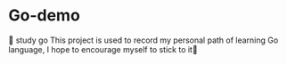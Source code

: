 # Go-demo
📝  study go
This project is used to record my personal path of learning Go language, I hope to encourage myself to stick to it💪
